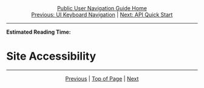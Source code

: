 <div align="center"><a href="/onestop/public-user">Public User Navigation Guide Home</a></div>
<div align="center"><a href="/onestop/public-user/ui/keyboard-navigation">Previous: UI Keyboard Navigation</a> | <a href="/onestop/public-user/api/quickstart">Next: API Quick Start</a></div>
<hr>

**Estimated Reading Time:**

# Site Accessibility


<hr>
<div align="center"><a href="/onestop/public-user/ui/keyboard-navigation">Previous</a> | <a href="#site-accessibility">Top of Page</a> | <a href="/onestop/public-user/api/quickstart">Next</a></div>